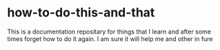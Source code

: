 # how-to-do-this-and-that
This is a documentation repositary for things that I learn and after some times forget how to do it again. I am sure it will help me and other in fure
